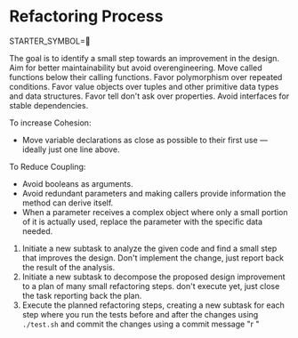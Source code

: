 # Refactoring Process

STARTER_SYMBOL=🧹

The goal is to identify a small step towards an improvement in the design. 
Aim for better maintainability but avoid overengineering. 
Move called functions below their calling functions.
Favor polymorphism over repeated conditions.
Favor value objects over tuples and other primitive data types and data structures.
Favor tell don't ask over properties.
Avoid interfaces for stable dependencies.

To increase Cohesion:
- Move variable declarations as close as possible to their first use — ideally just one line above.

To Reduce Coupling:
- Avoid booleans as arguments.
- Avoid redundant parameters and making callers provide information the method can derive itself.
- When a parameter receives a complex object where only a small portion of it is actually used, replace the parameter with the specific data needed.

1. Initiate a new subtask to analyze the given code and find a small step that improves the design. Don't implement the change, just report back the result of the analysis.
2. Initiate a new subtask to decompose the proposed design improvement to a plan of many small refactoring steps. don't execute yet, just close the task reporting back the plan.
3. Execute the planned refactoring steps, creating a new subtask for each step where you run the tests before and after the changes using `./test.sh` and commit the changes using a commit message "r <message>"
